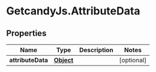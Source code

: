 # GetcandyJs.AttributeData

## Properties

Name | Type | Description | Notes
------------ | ------------- | ------------- | -------------
**attributeData** | [**Object**](.md) |  | [optional] 


